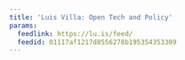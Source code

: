 ```yaml
---
title: 'Luis Villa: Open Tech and Policy'
params:
  feedlink: https://lu.is/feed/
  feedid: 01117af1217d8556278b195354353309
---
```

